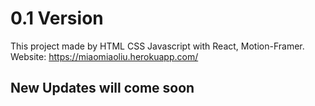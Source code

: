# 0.1 Version

This project made by HTML CSS Javascript with React, Motion-Framer.
Website: https://miaomiaoliu.herokuapp.com/

## New Updates will come soon


